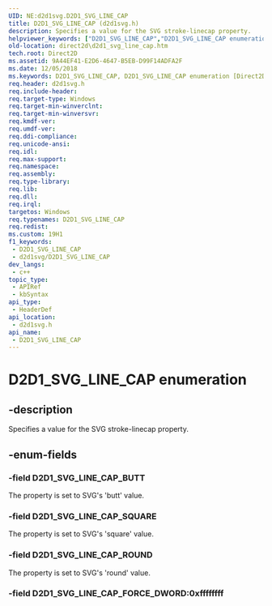 ```yaml
---
UID: NE:d2d1svg.D2D1_SVG_LINE_CAP
title: D2D1_SVG_LINE_CAP (d2d1svg.h)
description: Specifies a value for the SVG stroke-linecap property.
helpviewer_keywords: ["D2D1_SVG_LINE_CAP","D2D1_SVG_LINE_CAP enumeration [Direct2D]","D2D1_SVG_LINE_CAP_BUTT","D2D1_SVG_LINE_CAP_FORCE_DWORD","D2D1_SVG_LINE_CAP_ROUND","D2D1_SVG_LINE_CAP_SQUARE","d2d1svg/D2D1_SVG_LINE_CAP","d2d1svg/D2D1_SVG_LINE_CAP_BUTT","d2d1svg/D2D1_SVG_LINE_CAP_FORCE_DWORD","d2d1svg/D2D1_SVG_LINE_CAP_ROUND","d2d1svg/D2D1_SVG_LINE_CAP_SQUARE","direct2d.d2d1_svg_line_cap"]
old-location: direct2d\d2d1_svg_line_cap.htm
tech.root: Direct2D
ms.assetid: 9A44EF41-E2D6-4647-B5EB-D99F14ADFA2F
ms.date: 12/05/2018
ms.keywords: D2D1_SVG_LINE_CAP, D2D1_SVG_LINE_CAP enumeration [Direct2D], D2D1_SVG_LINE_CAP_BUTT, D2D1_SVG_LINE_CAP_FORCE_DWORD, D2D1_SVG_LINE_CAP_ROUND, D2D1_SVG_LINE_CAP_SQUARE, d2d1svg/D2D1_SVG_LINE_CAP, d2d1svg/D2D1_SVG_LINE_CAP_BUTT, d2d1svg/D2D1_SVG_LINE_CAP_FORCE_DWORD, d2d1svg/D2D1_SVG_LINE_CAP_ROUND, d2d1svg/D2D1_SVG_LINE_CAP_SQUARE, direct2d.d2d1_svg_line_cap
req.header: d2d1svg.h
req.include-header: 
req.target-type: Windows
req.target-min-winverclnt: 
req.target-min-winversvr: 
req.kmdf-ver: 
req.umdf-ver: 
req.ddi-compliance: 
req.unicode-ansi: 
req.idl: 
req.max-support: 
req.namespace: 
req.assembly: 
req.type-library: 
req.lib: 
req.dll: 
req.irql: 
targetos: Windows
req.typenames: D2D1_SVG_LINE_CAP
req.redist: 
ms.custom: 19H1
f1_keywords:
 - D2D1_SVG_LINE_CAP
 - d2d1svg/D2D1_SVG_LINE_CAP
dev_langs:
 - c++
topic_type:
 - APIRef
 - kbSyntax
api_type:
 - HeaderDef
api_location:
 - d2d1svg.h
api_name:
 - D2D1_SVG_LINE_CAP
---
```


# D2D1_SVG_LINE_CAP enumeration


## -description

Specifies a value for the SVG stroke-linecap property.

## -enum-fields

### -field D2D1_SVG_LINE_CAP_BUTT

The property is set to SVG's 'butt' value.

### -field D2D1_SVG_LINE_CAP_SQUARE

The property is set to SVG's 'square' value.

### -field D2D1_SVG_LINE_CAP_ROUND

The property is set to SVG's 'round' value.

### -field D2D1_SVG_LINE_CAP_FORCE_DWORD:0xffffffff

